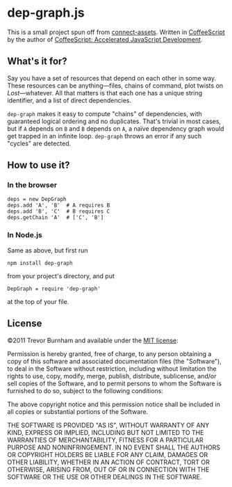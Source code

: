 # dep-graph.js

This is a small project spun off from [connect-assets](http://github.com/TrevorBurnham/connect-assets). Written in [CoffeeScript](coffeescript.org) by the author of [CoffeeScript: Accelerated JavaScript Development](http://pragprog.com/book/tbcoffee/coffeescript).

## What's it for?

Say you have a set of resources that depend on each other in some way. These resources can be anything—files, chains of command, plot twists on *Lost*—whatever. All that matters is that each one has a unique string identifier, and a list of direct dependencies.

`dep-graph` makes it easy to compute "chains" of dependencies, with guaranteed logical ordering and no duplicates. That's trivial in most cases, but if `A` depends on `B` and `B` depends on `A`, a naïve dependency graph would get trapped in an infinite loop. `dep-graph` throws an error if any such "cycles" are detected.

## How to use it?

### In the browser

    deps = new DepGraph
    deps.add 'A', 'B'  # A requires B
    deps.add 'B', 'C'  # B requires C
    deps.getChain 'A'  # ['C', 'B']

### In Node.js

Same as above, but first run

    npm install dep-graph

from your project's directory, and put

    DepGraph = require 'dep-graph'

at the top of your file.

## License

©2011 Trevor Burnham and available under the [MIT license](http://www.opensource.org/licenses/mit-license.php):

Permission is hereby granted, free of charge, to any person obtaining a copy of this software and associated documentation files (the "Software"), to deal in the Software without restriction, including without limitation the rights to use, copy, modify, merge, publish, distribute, sublicense, and/or sell copies of the Software, and to permit persons to whom the Software is furnished to do so, subject to the following conditions:

The above copyright notice and this permission notice shall be included in all copies or substantial portions of the Software.

THE SOFTWARE IS PROVIDED "AS IS", WITHOUT WARRANTY OF ANY KIND, EXPRESS OR IMPLIED, INCLUDING BUT NOT LIMITED TO THE WARRANTIES OF MERCHANTABILITY, FITNESS FOR A PARTICULAR PURPOSE AND NONINFRINGEMENT. IN NO EVENT SHALL THE AUTHORS OR COPYRIGHT HOLDERS BE LIABLE FOR ANY CLAIM, DAMAGES OR OTHER LIABILITY, WHETHER IN AN ACTION OF CONTRACT, TORT OR OTHERWISE, ARISING FROM, OUT OF OR IN CONNECTION WITH THE SOFTWARE OR THE USE OR OTHER DEALINGS IN THE SOFTWARE.